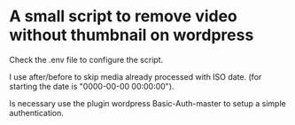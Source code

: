 # A small script to remove video without thumbnail on wordpress

Check the .env file to configure the script.

I use after/before to skip media already processed with ISO date. (for starting the date is "0000-00-00 00:00:00").

Is necessary use the plugin wordpress Basic-Auth-master to setup a simple authentication.